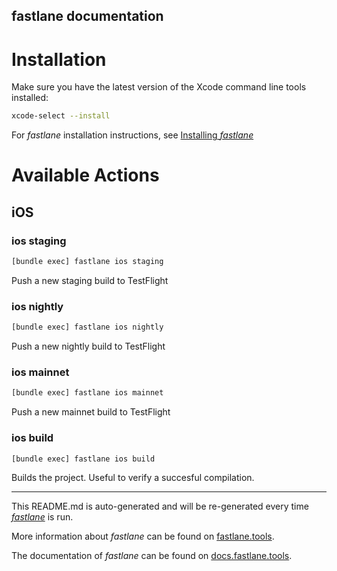 fastlane documentation
----

# Installation

Make sure you have the latest version of the Xcode command line tools installed:

```sh
xcode-select --install
```

For _fastlane_ installation instructions, see [Installing _fastlane_](https://docs.fastlane.tools/#installing-fastlane)

# Available Actions

## iOS

### ios staging

```sh
[bundle exec] fastlane ios staging
```

Push a new staging build to TestFlight

### ios nightly

```sh
[bundle exec] fastlane ios nightly
```

Push a new nightly build to TestFlight

### ios mainnet

```sh
[bundle exec] fastlane ios mainnet
```

Push a new mainnet build to TestFlight

### ios build

```sh
[bundle exec] fastlane ios build
```

Builds the project. Useful to verify a succesful compilation.

----

This README.md is auto-generated and will be re-generated every time [_fastlane_](https://fastlane.tools) is run.

More information about _fastlane_ can be found on [fastlane.tools](https://fastlane.tools).

The documentation of _fastlane_ can be found on [docs.fastlane.tools](https://docs.fastlane.tools).
